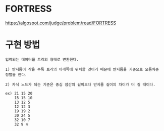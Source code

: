 # FORTRESS

https://algospot.com/judge/problem/read/FORTRESS

# 구현 방법
```
입력되는 데이터를 트리의 형태로 변환한다. 

1) 반지름이 작을 수록 트리의 아래쪽에 위치할 것이기 때문에 반지름을 기준으로 오름차순 정렬을 한다.

2) 자식 노드가 되는 기준은 중심 점간의 길이보다 반지름 길이의 차이가 더 길 때이다.

ex) 21 15 20 
    15 15 10 
    13 12 5 
    12 12 3 
    19 19 2 
    30 24 5 
    32 10 7 
    32 9 4 
